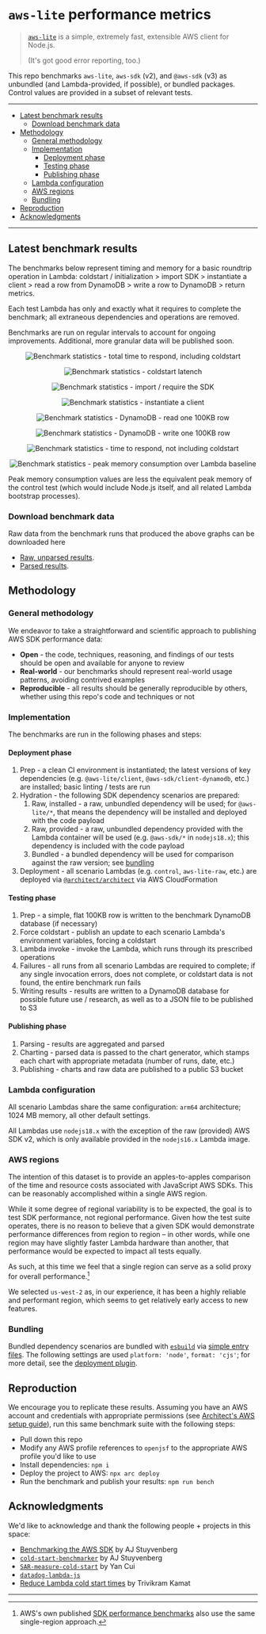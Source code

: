 <h1><code>aws-lite</code> performance metrics</h1>

> [`aws-lite`](https://www.npmjs.com/package/@aws-lite/client) is a simple, extremely fast, extensible AWS client for Node.js.
>
> (It's got good error reporting, too.)

This repo benchmarks `aws-lite`, `aws-sdk` (v2), and `@aws-sdk` (v3) as unbundled (and Lambda-provided, if possible), or bundled packages. Control values are provided in a subset of relevant tests.

---

- [Latest benchmark results](#latest-benchmark-results)
  - [Download benchmark data](#download-benchmark-data)
- [Methodology](#methodology)
  - [General methodology](#general-methodology)
  - [Implementation](#implementation)
    - [Deployment phase](#deployment-phase)
    - [Testing phase](#testing-phase)
    - [Publishing phase](#publishing-phase)
  - [Lambda configuration](#lambda-configuration)
  - [AWS regions](#aws-regions)
  - [Bundling](#bundling)
- [Reproduction](#reproduction)
- [Acknowledgments](#acknowledgments)

---

## Latest benchmark results

The benchmarks below represent timing and memory for a basic roundtrip operation in Lambda: coldstart / initialization > import SDK > instantiate a client > read a row from DynamoDB > write a row to DynamoDB > return metrics.

Each test Lambda has only and exactly what it requires to complete the benchmark; all extraneous dependencies and operations are removed.

Benchmarks are run on regular intervals to account for ongoing improvements. Additional, more granular data will be published soon.

<p align=center>
  <picture>
    <source media="(prefers-color-scheme: dark)" alt="Benchmark statistics - total time to respond, including coldstart" srcset="https://benchmarkstaging-benchmarkassetsbucket-1mtcpz02sjydq.s3.us-west-2.amazonaws.com/total-time-dark.png">
    <img alt="Benchmark statistics - total time to respond, including coldstart" src="https://benchmarkstaging-benchmarkassetsbucket-1mtcpz02sjydq.s3.us-west-2.amazonaws.com/total-time.png">
  </picture>
</p>

<p align=center>
  <picture>
    <source media="(prefers-color-scheme: dark)" alt="Benchmark statistics - coldstart latency" srcset="https://benchmarkstaging-benchmarkassetsbucket-1mtcpz02sjydq.s3.us-west-2.amazonaws.com/coldstart-dark.png">
    <img alt="Benchmark statistics - coldstart latench" src="https://benchmarkstaging-benchmarkassetsbucket-1mtcpz02sjydq.s3.us-west-2.amazonaws.com/coldstart.png">
  </picture>
</p>

<p align=center>
  <picture>
    <source media="(prefers-color-scheme: dark)" alt="Benchmark statistics - import / require the SDK" srcset="https://benchmarkstaging-benchmarkassetsbucket-1mtcpz02sjydq.s3.us-west-2.amazonaws.com/import-dep-dark.png">
    <img alt="Benchmark statistics - import / require the SDK" src="https://benchmarkstaging-benchmarkassetsbucket-1mtcpz02sjydq.s3.us-west-2.amazonaws.com/import-dep.png">
  </picture>
</p>

<p align=center>
  <picture>
    <source media="(prefers-color-scheme: dark)" alt="Benchmark statistics - instantiate a client" srcset="https://benchmarkstaging-benchmarkassetsbucket-1mtcpz02sjydq.s3.us-west-2.amazonaws.com/instantiate-dark.png">
    <img alt="Benchmark statistics - instantiate a client" src="https://benchmarkstaging-benchmarkassetsbucket-1mtcpz02sjydq.s3.us-west-2.amazonaws.com/instantiate.png">
  </picture>
</p>

<p align=center>
  <picture>
    <source media="(prefers-color-scheme: dark)" alt="Benchmark statistics - DynamoDB - read one 100KB row" srcset="https://benchmarkstaging-benchmarkassetsbucket-1mtcpz02sjydq.s3.us-west-2.amazonaws.com/read-dark.png">
    <img alt="Benchmark statistics - DynamoDB - read one 100KB row" src="https://benchmarkstaging-benchmarkassetsbucket-1mtcpz02sjydq.s3.us-west-2.amazonaws.com/read.png">
  </picture>
</p>

<p align=center>
  <picture>
    <source media="(prefers-color-scheme: dark)" alt="Benchmark statistics - DynamoDB - write one 100KB row" srcset="https://benchmarkstaging-benchmarkassetsbucket-1mtcpz02sjydq.s3.us-west-2.amazonaws.com/write-dark.png">
    <img alt="Benchmark statistics - DynamoDB - write one 100KB row" src="https://benchmarkstaging-benchmarkassetsbucket-1mtcpz02sjydq.s3.us-west-2.amazonaws.com/write.png">
  </picture>
</p>

<p align=center>
  <picture>
    <source media="(prefers-color-scheme: dark)" alt="Benchmark statistics - time to respond, not including coldstart" srcset="https://benchmarkstaging-benchmarkassetsbucket-1mtcpz02sjydq.s3.us-west-2.amazonaws.com/execution-time-dark.png">
    <img alt="Benchmark statistics - time to respond, not including coldstart" src="https://benchmarkstaging-benchmarkassetsbucket-1mtcpz02sjydq.s3.us-west-2.amazonaws.com/execution-time.png">
  </picture>
</p>

<p align=center>
  <picture>
    <source media="(prefers-color-scheme: dark)" alt="Benchmark statistics - peak memory consumption over Lambda baseline" srcset="https://benchmarkstaging-benchmarkassetsbucket-1mtcpz02sjydq.s3.us-west-2.amazonaws.com/memory-dark.png">
    <img alt="Benchmark statistics - peak memory consumption over Lambda baseline" src="https://benchmarkstaging-benchmarkassetsbucket-1mtcpz02sjydq.s3.us-west-2.amazonaws.com/memory.png">
  </picture>
</p>

Peak memory consumption values are less the equivalent peak memory of the control test (which would include Node.js itself, and all related Lambda bootstrap processes).


### Download benchmark data

Raw data from the benchmark runs that produced the above graphs can be downloaded here
- [Raw, unparsed results](https://benchmarkstaging-benchmarkassetsbucket-1mtcpz02sjydq.s3.us-west-2.amazonaws.com/latest-results.json).
- [Parsed results](https://benchmarkstaging-benchmarkassetsbucket-1mtcpz02sjydq.s3.us-west-2.amazonaws.com/latest-results-parsed.json).


## Methodology

### General methodology

We endeavor to take a straightforward and scientific approach to publishing AWS SDK performance data:

- **Open** - the code, techniques, reasoning, and findings of our tests should be open and available for anyone to review
- **Real-world** - our benchmarks should represent real-world usage patterns, avoiding contrived examples
- **Reproducible** - all results should be generally reproducible by others, whether using this repo's code and techniques or not


### Implementation

The benchmarks are run in the following phases and steps:


#### Deployment phase

1. Prep - a clean CI environment is instantiated; the latest versions of key dependencies (e.g. `@aws-lite/client`, `@aws-sdk/client-dynamodb`, etc.) are installed; basic linting / tests are run
2. Hydration - the following SDK dependency scenarios are prepared:
   1. Raw, installed - a raw, unbundled dependency will be used; for `@aws-lite/*`, that means the dependency will be installed and deployed with the code payload
   2. Raw, provided - a raw, unbundled dependency provided with the Lambda container will be used (e.g. `@aws-sdk/*` in `nodejs18.x`); this dependency is included with the code payload
   3. Bundled - a bundled dependency will be used for comparison against the raw version; see [bundling](#bundling)
3. Deployment - all scenario Lambdas (e.g. `control`, `aws-lite-raw`, etc.) are deployed via [`@architect/architect`](https://arc.codes) via AWS CloudFormation


#### Testing phase

1. Prep - a simple, flat 100KB row is written to the benchmark DynamoDB database (if necessary)
2. Force coldstart - publish an update to each scenario Lambda's environment variables, forcing a coldstart
3. Lambda invoke - invoke the Lambda, which runs through its prescribed operations
4. Failures - all runs from all scenario Lambdas are required to complete; if any single invocation errors, does not complete, or coldstart data is not found, the entire benchmark run fails
5. Writing results - results are written to a DynamoDB database for possible future use / research, as well as to a JSON file to be published to S3


#### Publishing phase

1. Parsing - results are aggregated and parsed
2. Charting - parsed data is passed to the chart generator, which stamps each chart with appropriate metadata (number of runs, date, etc.)
3. Publishing - charts and raw data are published to a public S3 bucket


### Lambda configuration

All scenario Lambdas share the same configuration: `arm64` architecture; 1024 MB memory, all other default settings.

All Lambdas use `nodejs18.x` with the exception of the raw (provided) AWS SDK v2, which is only available provided in the `nodejs16.x` Lambda image.


### AWS regions

The intention of this dataset is to provide an apples-to-apples comparison of the time and resource costs associated with JavaScript AWS SDKs. This can be reasonably accomplished within a single AWS region.

While it some degree of regional variability is to be expected, the goal is to test SDK performance, not regional performance. Given how the test suite operates, there is no reason to believe that a given SDK would demonstrate performance differences from region to region – in other words, while one region may have slightly faster Lambda hardware than another, that performance would be expected to impact all tests equally.

As such, at this time we feel that a single region can serve as a solid proxy for overall performance.[^1]

We selected `us-west-2` as, in our experience, it has been a highly reliable and performant region, which seems to get relatively early access to new features.


### Bundling

Bundled dependency scenarios are bundled with [`esbuild`](https://esbuild.github.io/) via [simple entry files](src/entry-files). The following settings are used `platform: 'node'`, `format: 'cjs'`; for more detail, see the [deployment plugin](src/plugins/lambdas.mjs).


## Reproduction

We encourage you to replicate these results. Assuming you have an AWS account and credentials with appropriate permissions (see [Architect's AWS setup guide](https://arc.codes/docs/en/get-started/detailed-aws-setup)), run this same benchmark suite with the following steps:

- Pull down this repo
- Modify any AWS profile references to `openjsf` to the appropriate AWS profile you'd like to use
- Install dependencies: `npm i`
- Deploy the project to AWS: `npx arc deploy`
- Run the benchmark and publish your results: `npm run bench`


## Acknowledgments

We'd like to acknowledge and thank the following people + projects in this space:

- [Benchmarking the AWS SDK](https://aaronstuyvenberg.com/posts/aws-sdk-comparison) by AJ Stuyvenberg
- [`cold-start-benchmarker`](https://github.com/astuyve/cold-start-benchmarker) by AJ Stuyvenberg
- [`SAR-measure-cold-start`](https://github.com/lumigo-io/SAR-measure-cold-start) by Yan Cui
- [`datadog-lambda-js`](https://github.com/DataDog/datadog-lambda-js)
- [Reduce Lambda cold start times](https://aws.amazon.com/blogs/developer/reduce-lambda-cold-start-times-migrate-to-aws-sdk-for-javascript-v3/) by Trivikram Kamat

---

[^1]: AWS's own published [SDK performance benchmarks](https://aws.amazon.com/blogs/developer/reduce-lambda-cold-start-times-migrate-to-aws-sdk-for-javascript-v3/) also use the same single-region approach.
